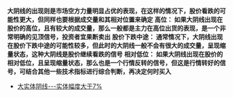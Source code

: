 **大阴线的出现则是市场空方力量明显占优的表现，在这样的情况下，股价看跌的可能性更大，但同样也要根据成交量和其相对位置来确定**
**高位：         如果大阴线出现在股价的高位，且有较大的成交量，那么一般都是主力在高位出货的表现，是一个非常明确的见顶信号，投资者宜果断卖出**
**股价下跌中途： 通常情况下，大阴线出现在股价下跌中途的可能性较多，但此时的大阴线一般不会有很大的成交量，呈现缩量状态，这种大阴线是股价继续看跌的信号**
**相对低位：     如果大阴线出现在股价的相对低位，且呈现缩量状态，那么也是一个行情反转的信号，但这是行情转好的信号，可结合其他一些技术指标进行综合判断，再决定何时买入**
* [大实体阴线---实体幅度大于7%](https://weread.qq.com/web/reader/2ab3205071e429072ab8770k37632cd021737693cfc7149)
